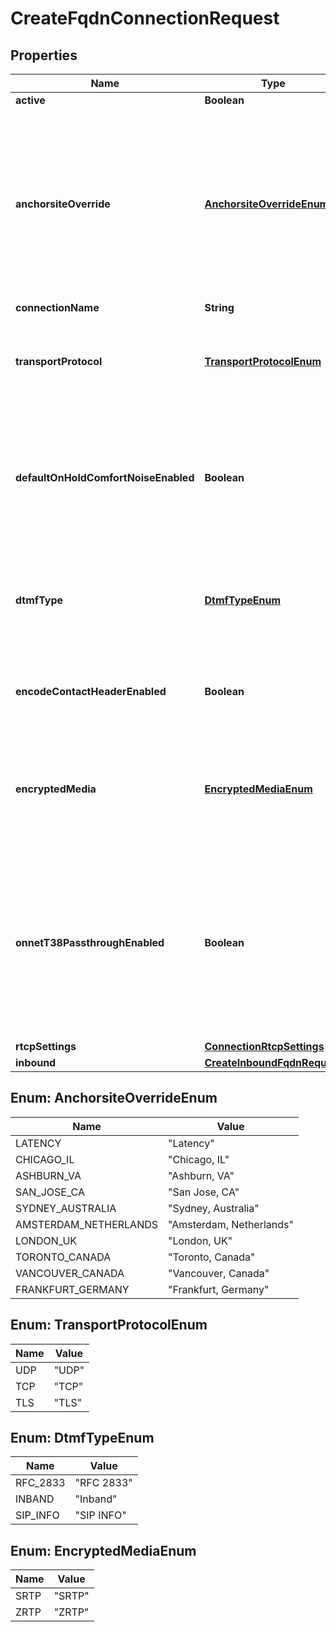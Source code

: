 # CreateFqdnConnectionRequest

## Properties
Name | Type | Description | Notes
------------ | ------------- | ------------- | -------------
**active** | **Boolean** | Defaults to true |  [optional]
**anchorsiteOverride** | [**AnchorsiteOverrideEnum**](#AnchorsiteOverrideEnum) | &#x60;Latency&#x60; directs Telnyx to route media through the site with the lowest round-trip time to the user&#x27;s connection. Telnyx calculates this time using ICMP ping messages. This can be disabled by specifying a site to handle all media. |  [optional]
**connectionName** | **String** |  |  [optional]
**transportProtocol** | [**TransportProtocolEnum**](#TransportProtocolEnum) | One of UDP, TLS, or TCP. Applies only to connections with IP authentication or FQDN authentication. |  [optional]
**defaultOnHoldComfortNoiseEnabled** | **Boolean** | When enabled, Telnyx will generate comfort noise when you place the call on hold. If disabled, you will need to generate comfort noise or on hold music to avoid RTP timeout. |  [optional]
**dtmfType** | [**DtmfTypeEnum**](#DtmfTypeEnum) | Sets the type of DTMF digits sent from Telnyx to this Connection. Note that DTMF digits sent to Telnyx will be accepted in all formats. |  [optional]
**encodeContactHeaderEnabled** | **Boolean** | Encode the SIP contact header sent by Telnyx to avoid issues for NAT or ALG scenarios. |  [optional]
**encryptedMedia** | [**EncryptedMediaEnum**](#EncryptedMediaEnum) | Enable use of SRTP or ZRTP for encryption. Valid values are those listed or null. Cannot be set to non-null if the transport_portocol is TLS. |  [optional]
**onnetT38PassthroughEnabled** | **Boolean** | Enable on-net T38 if you prefer the sender and receiver negotiating T38 directly if both are on the Telnyx network. If this is disabled, Telnyx will be able to use T38 on just one leg of the call depending on each leg&#x27;s settings. |  [optional]
**rtcpSettings** | [**ConnectionRtcpSettings**](ConnectionRtcpSettings.md) |  |  [optional]
**inbound** | [**CreateInboundFqdnRequest**](CreateInboundFqdnRequest.md) |  |  [optional]

<a name="AnchorsiteOverrideEnum"></a>
## Enum: AnchorsiteOverrideEnum
Name | Value
---- | -----
LATENCY | &quot;Latency&quot;
CHICAGO_IL | &quot;Chicago, IL&quot;
ASHBURN_VA | &quot;Ashburn, VA&quot;
SAN_JOSE_CA | &quot;San Jose, CA&quot;
SYDNEY_AUSTRALIA | &quot;Sydney, Australia&quot;
AMSTERDAM_NETHERLANDS | &quot;Amsterdam, Netherlands&quot;
LONDON_UK | &quot;London, UK&quot;
TORONTO_CANADA | &quot;Toronto, Canada&quot;
VANCOUVER_CANADA | &quot;Vancouver, Canada&quot;
FRANKFURT_GERMANY | &quot;Frankfurt, Germany&quot;

<a name="TransportProtocolEnum"></a>
## Enum: TransportProtocolEnum
Name | Value
---- | -----
UDP | &quot;UDP&quot;
TCP | &quot;TCP&quot;
TLS | &quot;TLS&quot;

<a name="DtmfTypeEnum"></a>
## Enum: DtmfTypeEnum
Name | Value
---- | -----
RFC_2833 | &quot;RFC 2833&quot;
INBAND | &quot;Inband&quot;
SIP_INFO | &quot;SIP INFO&quot;

<a name="EncryptedMediaEnum"></a>
## Enum: EncryptedMediaEnum
Name | Value
---- | -----
SRTP | &quot;SRTP&quot;
ZRTP | &quot;ZRTP&quot;
